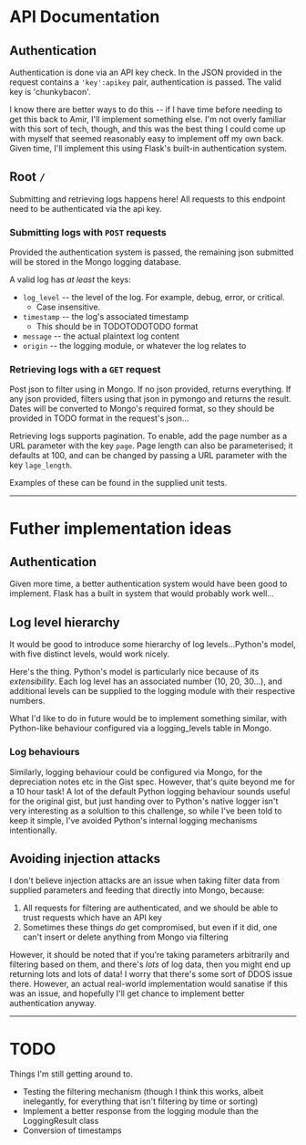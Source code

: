 # API Documentation

## Authentication

Authentication is done via an API key check. In the JSON provided in the request contains a `'key':apikey` pair, authentication is passed. The valid key is 'chunkybacon'.

I know there are better ways to do this -- if I have time before needing to get this back to Amir, I'll implement something else. I'm not overly familiar with this sort of tech, though, and this was the best thing I could come up with myself that seemed reasonably easy to implement off my own back. Given time, I'll implement this using Flask's built-in authentication system. 

## Root `/`

Submitting and retrieving logs happens here! All requests to this endpoint need to be authenticated via the api key.

### Submitting logs with `POST` requests
Provided the authentication system is passed, the remaining json submitted will be stored in the Mongo logging database.

A valid log has *at least* the keys:

* `log_level` -- the level of the log. For example, debug, error, or critical.
  * Case insensitive.
* `timestamp` -- the log's associated timestamp
  * This should be in TODOTODOTODO format
* `message` -- the actual plaintext log content
* `origin` -- the logging module, or whatever the log relates to

### Retrieving logs with a `GET` request

Post json to filter using in Mongo. If no json provided, returns everything. If any json provided, filters using that json in pymongo and returns the result. Dates will be converted to Mongo's required format, so they should be provided in TODO format in the request's json...

Retrieving logs supports pagination. To enable, add the page number as a URL parameter with the key `page`. Page length can also be parameterised; it defaults at 100, and can be changed by passing a URL parameter with the key `lage_length`.

Examples of these can be found in the supplied unit tests.

---

# Futher implementation ideas

## Authentication

Given more time, a better authentication system would have been good to implement. Flask has a built in system that would probably work well...

## Log level hierarchy

It would be good to introduce some hierarchy of log levels...Python's model, with five distinct levels, would work nicely.

Here's the thing. Python's model is particularly nice because of its *extensibility*. Each log level has an associated number (10, 20, 30...), and additional levels can be supplied to the logging module with their respective numbers.

What I'd like to do in future would be to implement something similar, with Python-like behaviour configured via a logging_levels table in Mongo.

### Log behaviours

Similarly, logging behaviour could be configured via Mongo, for the depreciation notes etc in the Gist spec. However, that's quite beyond me for a 10 hour task! A lot of the default Python logging behaviour sounds useful for the original gist, but just handing over to Python's native logger isn't very interesting as a solultion to this challenge, so while I've been told to keep it simple, I've avoided Python's internal logging mechanisms intentionally.

## Avoiding injection attacks
I don't believe injection attacks are an issue when taking filter data from supplied parameters and feeding that directly into Mongo, because:

1. All requests for filtering are authenticated, and we should be able to trust requests which have an API key
2. Sometimes these things *do* get compromised, but even if it did, one can't insert or delete anything from Mongo via filtering

However, it should be noted that if you're taking parameters arbitrarily and filtering based on them, and there's *lots* of log data, then you might end up returning lots and lots of data! I worry that there's some sort of DDOS issue there. However, an actual real-world implementation would sanatise if this was an issue, and hopefully I'll get chance to implement better authentication anyway.

---

# TODO

Things I'm still getting around to. 

* Testing the filtering mechanism (though I think this works, albeit inelegantly, for everything that isn't filtering by time or sorting)
* Implement a better response from the logging module than the LoggingResult class
* Conversion of timestamps
